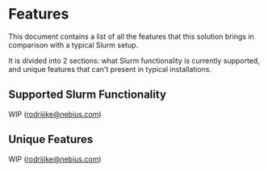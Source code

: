 # Features
This document contains a list of all the features that this solution brings in comparison with a typical Slurm setup.

It is divided into 2 sections: what Slurm functionality is currently supported, and unique features that can't present
in typical installations.



## Supported Slurm Functionality
WIP (rodrijjke@nebius.com)



## Unique Features
WIP (rodrijjke@nebius.com)
